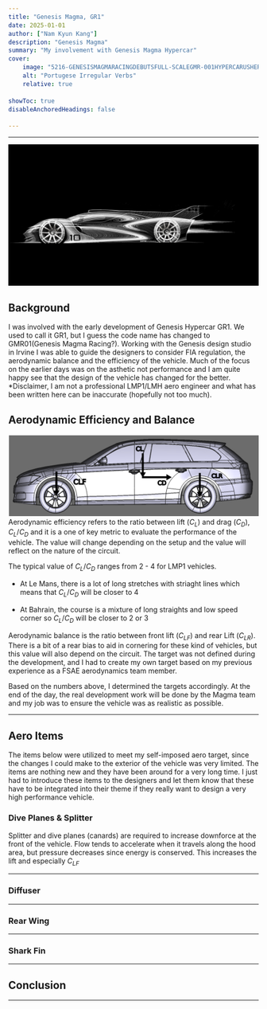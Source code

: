 ```yaml
---
title: "Genesis Magma, GR1" 
date: 2025-01-01
author: ["Nam Kyun Kang"]
description: "Genesis Magma"
summary: "My involvement with Genesis Magma Hypercar"
cover:
    image: "5216-GENESISMAGMARACINGDEBUTSFULL-SCALEGMR-001HYPERCARUSHERINGINANEWERAOFATHLETICELEGANCE.jpg"
    alt: "Portugese Irregular Verbs"
    relative: true

showToc: true
disableAnchoredHeadings: false

---
```


---
![](GR1.jpg)
## Background

I was involved with the early development of Genesis Hypercar GR1. We used to call it GR1, but I guess the code name has changed to GMR01(Genesis Magma Racing?). Working with the Genesis design studio in Irvine I was able to guide the designers to consider FIA regulation, the aerodynamic balance and the efficiency of the vehicle. Much of the focus on the earlier days was on the asthetic not performance and I am quite happy see that the design of the vehicle has changed for the better. *Disclaimer, I am not a professional LMP1/LMH aero engineer and what has been written here can be inaccurate (hopefully not too much).


## Aerodynamic Efficiency and Balance
![](Forces.png)
Aerodynamic efficiency refers to the ratio between lift ($C_{L}$) and drag ($C_{D}$), $C_{L}/C_{D}$ and it is a one of key metric to evaluate the performance of the vehicle. The value will change depending on the setup and the value will reflect on the nature of the circuit. 

The typical value of $C_{L}/C_{D}$ ranges from 2 - 4 for LMP1 vehicles.
+ At Le Mans, there is a lot of long stretches with striaght lines  which means that $C_{L}/C_{D}$ will be closer to 4 

+ At Bahrain, the course is a mixture of long straights and low speed corner so $C_{L}/C_{D}$ will be closer to 2 or 3 

Aerodynamic balance is the ratio between front lift ($C_{LF}$) and rear Lift ($C_{LR}$). There is a bit of a rear bias to aid in cornering for these kind of vehicles, but this value will also depend on the circuit. The target was not defined during the development, and I had to create my own target based on my previous experience as a FSAE aerodynamics team member. 

Based on the numbers above, I determined the targets accordingly. At the end of the day, the real development work will be done by the Magma team and my job was to ensure the vehicle was as realistic as possible. 

---

## Aero Items
The items below were utilized to meet my self-imposed aero target, since the changes I could make to the exterior of the vehicle was very limited. The items are nothing new and they have been around for a very long time. I just had to introduce these items to the designers and let them know that these have to be integrated into their theme if they really want to design a very high performance vehicle. 
### Dive Planes & Splitter

Splitter and dive planes (canards) are required to increase downforce at the front of the vehicle. Flow tends to accelerate when it travels along the hood area, but pressure decreases since energy is conserved. This increases the lift and especially $C_{LF}$

---
### Diffuser

---
### Rear Wing

---
### Shark Fin

---

## Conclusion

---